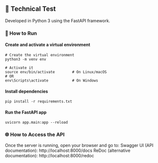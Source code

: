 ## 🧪 Technical Test
Developed in Python 3 using the FastAPI framework.

### 🚀 How to Run

#### Create and activate a virtual environment
```
# Create the virtual environment
python3 -m venv env

# Activate it
source env/bin/activate        # On Linux/macOS
# OR
env\Scripts\activate           # On Windows
```

#### Install dependencies
```
pip install -r requirements.txt
```

#### Run the FastAPI app

```
uvicorn app.main:app --reload
```

### 🌐 How to Access the API
Once the server is running, open your browser and go to:
Swagger UI (API documentation): http://localhost:8000/docs
ReDoc (alternative documentation): http://localhost:8000/redoc